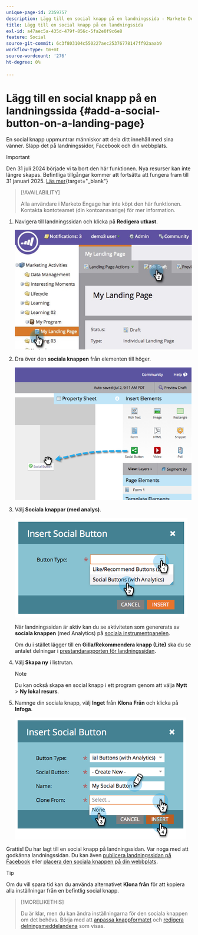 ```yaml
---
unique-page-id: 2359757
description: Lägg till en social knapp på en landningssida - Marketo Docs - produktdokumentation
title: Lägg till en social knapp på en landningssida
exl-id: a47aec5a-435d-479f-856c-5fa2e0f9c6e8
feature: Social
source-git-commit: 6c3f803104c550227aec25376778147ff92aaab9
workflow-type: tm+mt
source-wordcount: '276'
ht-degree: 0%

---
```


# Lägg till en social knapp på en landningssida {#add-a-social-button-on-a-landing-page}

En social knapp uppmuntrar människor att dela ditt innehåll med sina vänner. Släpp det på landningssidor, Facebook och din webbplats.

>[!IMPORTANT]
>
>Den 31 juli 2024 började vi ta bort den här funktionen. Nya resurser kan inte längre skapas. Befintliga tillgångar kommer att fortsätta att fungera fram till 31 januari 2025. [Läs mer](https://nation.marketo.com/t5/employee-blogs/marketo-engage-social-features-deprecation/ba-p/351977){target="_blank"}

>[!AVAILABILITY]
>
>Alla användare i Marketo Engage har inte köpt den här funktionen. Kontakta kontoteamet (din kontoansvarige) för mer information.

1. Navigera till landningssidan och klicka på **Redigera utkast**.

   ![](assets/landingpageeditdraft.jpg)

1. Dra över den **sociala knappen** från elementen till höger.

   ![](assets/image2014-9-17-10-3a35-3a6.png)

1. Välj **Sociala knappar (med analys)**.

   ![](assets/image2014-9-17-10-3a35-3a13.png)

   När landningssidan är aktiv kan du se aktiviteten som genererats av **sociala knappen** (med Analytics) på [sociala instrumentpanelen](/help/marketo/product-docs/demand-generation/social/social-functions/view-social-performance.md).

   Om du i stället lägger till en **Gilla/Rekommendera knapp (Lite)** ska du se antalet delningar i [prestandarapporten för landningssidan](/help/marketo/product-docs/demand-generation/landing-pages/understanding-landing-pages/landing-page-performance-report.md).

1. Välj **Skapa ny** i listrutan.

   >[!NOTE]
   >
   >Du kan också skapa en social knapp i ett program genom att välja **Nytt** > **Ny lokal resurs**.

1. Namnge din sociala knapp, välj **Inget** från **Klona** **Från** och klicka på **Infoga**.

   ![](assets/image2014-9-17-10-3a35-3a26.png)

Grattis! Du har lagt till en social knapp på landningssidan. Var noga med att godkänna landningssidan. Du kan även [publicera landningssidan på Facebook](/help/marketo/product-docs/demand-generation/facebook/publish-landing-pages-to-facebook.md) eller [placera den sociala knappen på din webbplats](/help/marketo/product-docs/demand-generation/social/social-functions/deploy-social-on-your-website.md).

>[!TIP]
>
>Om du vill spara tid kan du använda alternativet **Klona från** för att kopiera alla inställningar från en befintlig social knapp.

>[!MORELIKETHIS]
>
>Du är klar, men du kan ändra inställningarna för den sociala knappen om det behövs. Börja med att [anpassa knappformatet](/help/marketo/product-docs/demand-generation/social/configuring-social-actions/customize-social-app-button.md) och [redigera delningsmeddelandena](/help/marketo/product-docs/demand-generation/social/configuring-social-actions/configure-social-sign-up-share-flow.md) som visas.

